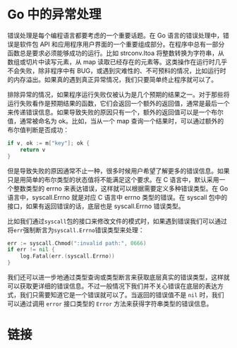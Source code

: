 # Go 中的异常处理

错误处理是每个编程语言都要考虑的一个重要话题。在 Go 语言的错误处理中，错误是软件包 API 和应用程序用户界面的一个重要组成部分。在程序中总有一部分函数总是要求必须能够成功的运行。比如 strconv.Itoa 将整数转换为字符串，从数组或切片中读写元素，从 map 读取已经存在的元素等。这类操作在运行时几乎不会失败，除非程序中有 BUG，或遇到灾难性的、不可预料的情况，比如运行时的内存溢出。如果真的遇到真正异常情况，我们只要简单终止程序就可以了。

排除异常的情况，如果程序运行失败仅被认为是几个预期的结果之一。对于那些将运行失败看作是预期结果的函数，它们会返回一个额外的返回值，通常是最后一个来传递错误信息。如果导致失败的原因只有一个，额外的返回值可以是一个布尔值，通常被命名为 ok。比如，当从一个 map 查询一个结果时，可以通过额外的布尔值判断是否成功：

```go
if v, ok := m["key"]; ok {
	return v
}
```

但是导致失败的原因通常不止一种，很多时候用户希望了解更多的错误信息。如果只是用简单的布尔类型的状态值将不能满足这个要求。在 C 语言中，默认采用一个整数类型的 errno 来表达错误，这样就可以根据需要定义多种错误类型。在 Go 语言中，syscall.Errno 就是对应 C 语言中 errno 类型的错误。在 syscall 包中的接口，如果有返回错误的话，底层也是 syscall.Errno 错误类型。

比如我们通过`syscall`包的接口来修改文件的模式时，如果遇到错误我们可以通过将`err`强制断言为`syscall.Errno`错误类型来处理：

```go
err := syscall.Chmod(":invalid path:", 0666)
if err != nil {
	log.Fatal(err.(syscall.Errno))
}
```

我们还可以进一步地通过类型查询或类型断言来获取底层真实的错误类型，这样就可以获取更详细的错误信息。不过一般情况下我们并不关心错误在底层的表达方式，我们只需要知道它是一个错误就可以了。当返回的错误值不是 `nil` 时，我们可以通过调用 `error` 接口类型的 `Error` 方法来获得字符串类型的错误信息。

# 链接
